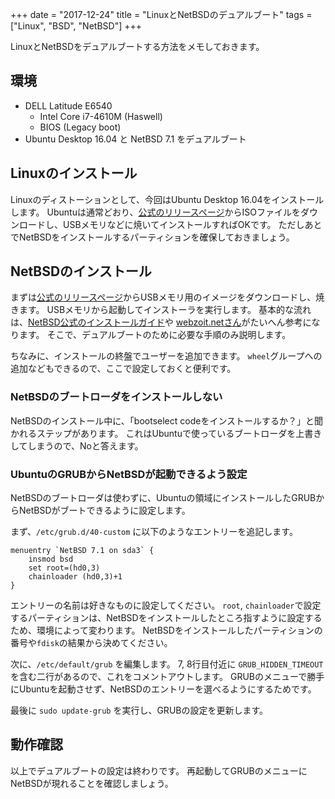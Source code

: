 +++
date = "2017-12-24"
title = "LinuxとNetBSDのデュアルブート"
tags = ["Linux", "BSD", "NetBSD"]
+++

LinuxとNetBSDをデュアルブートする方法をメモしておきます。

## 環境

* DELL Latitude E6540
    * Intel Core i7-4610M (Haswell)
    * BIOS (Legacy boot)
* Ubuntu Desktop 16.04 と NetBSD 7.1 をデュアルブート

## Linuxのインストール

Linuxのディストーションとして、今回はUbuntu Desktop 16.04をインストールします。
Ubuntuは通常どおり、[公式のリリースページ](http://releases.ubuntu.com/16.04/)からISOファイルをダウンロードし、USBメモリなどに焼いてインストールすればOKです。
ただしあとでNetBSDをインストールするパーティションを確保しておきましょう。

## NetBSDのインストール

まずは[公式のリリースページ](https://www.netbsd.org/releases/index.html)からUSBメモリ用のイメージをダウンロードし、焼きます。
USBメモリから起動してインストーラを実行します。
基本的な流れは、[NetBSD公式のインストールガイド](https://www.netbsd.org/docs/guide/en/chap-exinst.html)や
[webzoit.netさん](https://www.webzoit.net/hp/it/internet/homepage/env/os/bsd_unix_linux/netbsd/03_install)がたいへん参考になります。
そこで、デュアルブートのために必要な手順のみ説明します。

ちなみに、インストールの終盤でユーザーを追加できます。
`wheel`グループへの追加などもできるので、ここで設定しておくと便利です。

### NetBSDのブートローダをインストールしない

NetBSDのインストール中に、「bootselect codeをインストールするか？」と聞かれるステップがあります。
これはUbuntuで使っているブートローダを上書きしてしまうので、Noと答えます。

### UbuntuのGRUBからNetBSDが起動できるよう設定

NetBSDのブートローダは使わずに、Ubuntuの領域にインストールしたGRUBからNetBSDがブートできるように設定します。

まず、`/etc/grub.d/40-custom` に以下のようなエントリーを追記します。

```text
menuentry `NetBSD 7.1 on sda3` {
    insmod bsd
    set root=(hd0,3)
    chainloader (hd0,3)+1
}
```

エントリーの名前は好きなものに設定してください。
`root`, `chainloader`で設定するパーティションは、NetBSDをインストールしたところ指すように設定するため、環境によって変わります。
NetBSDをインストールしたパーティションの番号や`fdisk`の結果から決めてください。

次に、`/etc/default/grub` を編集します。
7, 8行目付近に `GRUB_HIDDEN_TIMEOUT` を含む二行があるので、これをコメントアウトします。
GRUBのメニューで勝手にUbuntuを起動させず、NetBSDのエントリーを選べるようにするためです。

最後に `sudo update-grub` を実行し、GRUBの設定を更新します。

## 動作確認

以上でデュアルブートの設定は終わりです。
再起動してGRUBのメニューにNetBSDが現れることを確認しましょう。
